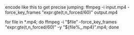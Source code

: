 encode like this to get precise jumping: 
ffmpeg -i input.mp4 -force_key_frames "expr:gte(t,n_forced/60)" output.mp4


for file in *.mp4; do ffmpeg -i "$file" -force_key_frames "expr:gte(t,n_forced/60)" -y "${file%_.mp4}".mp4; done